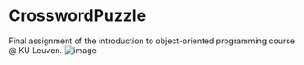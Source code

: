 # CrosswordPuzzle

Final assignment of the introduction to object-oriented programming course @ KU Leuven.
![image](https://user-images.githubusercontent.com/88949660/147491658-f9b2228a-1d44-48e8-a614-3e0d81dfffd5.png)
